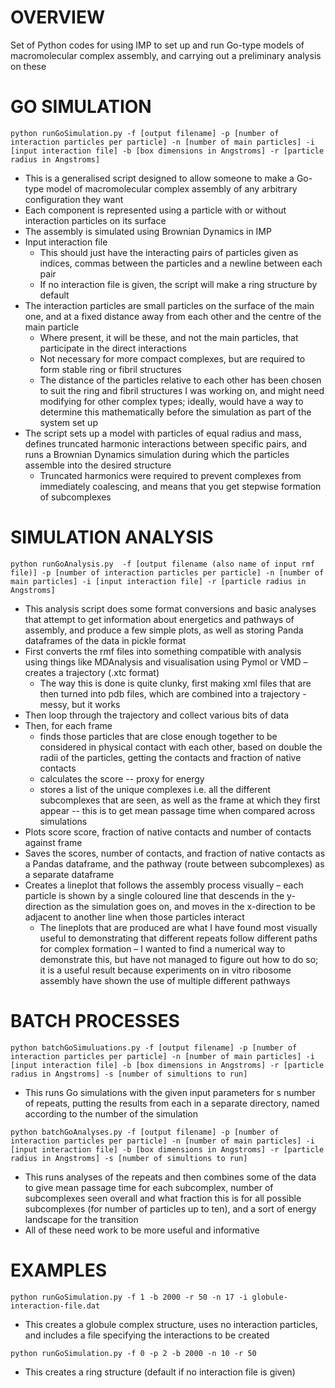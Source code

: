 # OVERVIEW #
Set of Python codes for using IMP to set up and run Go-type models of macromolecular complex assembly, and carrying out a preliminary analysis on these


# GO SIMULATION #

`python runGoSimulation.py
     -f [output filename]
     -p [number of interaction particles per particle]
     -n [number of main particles]
     -i [input interaction file]
     -b [box dimensions in Angstroms]
     -r [particle radius in Angstroms]`


- This is a generalised script designed to allow someone to make a Go-type model of macromolecular complex assembly of any arbitrary configuration they want
- Each component is represented using a particle with or without interaction particles on its surface
-  The assembly is simulated using Brownian Dynamics in IMP
-  Input interaction file
     - This should just have the interacting pairs of particles given as indices, commas between the particles and a newline between each pair
     - If no interaction file is given, the script will make a ring structure by default
- The interaction particles are small particles on the surface of the main one, and at a fixed distance away from each other and the centre of the main particle
     - Where present, it will be these, and not the main particles, that participate in the direct interactions
     - Not necessary for more compact complexes, but are required to form stable ring or fibril structures
     - The distance of the particles relative to each other has been chosen to suit the ring and fibril structures I was working on, and might need modifying for other complex types; ideally, would have a way to determine this mathematically before the simulation as part of the system set up
- The script sets up a model with particles of equal radius and mass, defines truncated harmonic interactions between specific pairs, and runs a Brownian Dynamics simulation during which the particles assemble into the desired structure
     - Truncated harmonics were required to prevent complexes from immediately coalescing, and means that you get stepwise formation of subcomplexes


# SIMULATION ANALYSIS #

`python runGoAnalysis.py 
     -f [output filename (also name of input rmf file)]
     -p [number of interaction particles per particle]
     -n [number of main particles]
     -i [input interaction file]
     -r [particle radius in Angstroms]`


- This analysis script does some format conversions and basic analyses that attempt to get information about energetics and pathways of assembly, and produce a few simple plots, as well as storing Panda dataframes of the data in pickle format
- First converts the rmf files into something compatible with analysis using things like MDAnalysis and visualisation using Pymol or VMD – creates a trajectory (.xtc format)
     - The way this is done is quite clunky, first making xml files that are then turned into pdb files, which are combined into a trajectory - messy, but it works
- Then loop through the trajectory and collect various bits of data
- Then, for each frame
     - finds those particles that are close enough together to be considered in physical contact with each other, based on double the radii of the particles, getting the contacts and fraction of native contacts
     - calculates the score -- proxy for energy
     - stores a list of the unique complexes i.e. all the different subcomplexes that are seen, as well as the frame at which they first appear -- this is to get mean passage time when compared across simulations
- Plots score score, fraction of native contacts and number of contacts against frame
- Saves the scores, number of contacts, and fraction of native contacts as a Pandas dataframe, and the pathway (route between subcomplexes) as a separate dataframe
- Creates a lineplot that follows the assembly process visually – each particle is shown by a single coloured line that descends in the y-direction as the simulation goes on, and moves in the x-direction to be adjacent to another line when those particles interact
     - The lineplots that are produced are what I have found most visually useful to demonstrating that different repeats follow different paths for complex formation – I wanted to find a numerical way to demonstrate this, but have not managed to figure out how to do so; it is a useful result because experiments on in vitro ribosome assembly have shown the use of multiple different pathways


# BATCH PROCESSES #

`python batchGoSimuluations.py
     -f [output filename]
     -p [number of interaction particles per particle]
     -n [number of main particles]
     -i [input interaction file]
     -b [box dimensions in Angstroms]
     -r [particle radius in Angstroms]
     -s [number of simultions to run]`

- This runs Go simulations with the given input parameters for s number of repeats, putting the results from each in a separate directory, named according to the number of the simulation

`python batchGoAnalyses.py
     -f [output filename]
     -p [number of interaction particles per particle]
     -n [number of main particles]
     -i [input interaction file]
     -b [box dimensions in Angstroms]
     -r [particle radius in Angstroms]
     -s [number of simultions to run]`

- This runs analyses of the repeats and then combines some of the data to give mean passage time for each subcomplex, number of subcomplexes seen overall and what fraction this is for all possible subcomplexes (for number of particles up to ten), and a sort of energy landscape for the transition
- All of these need work to be more useful and informative

# EXAMPLES #

`python runGoSimulation.py -f 1 -b 2000 -r 50 -n 17 -i globule-interaction-file.dat`

- This creates a globule complex structure, uses no interaction particles, and includes a file specifying the interactions to be created

`python runGoSimulation.py -f 0 -p 2 -b 2000 -n 10 -r 50`

- This creates a ring structure (default if no interaction file is given)
